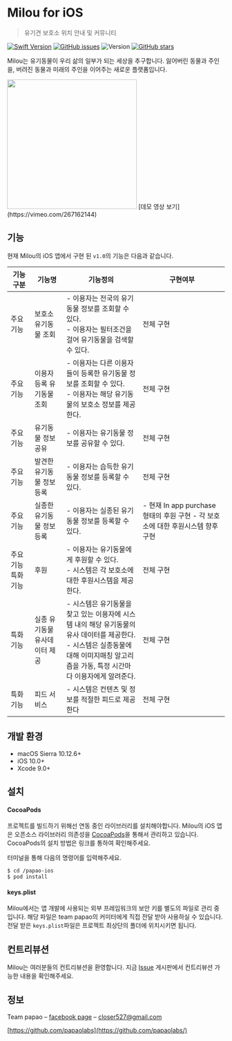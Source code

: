 # Milou for iOS
> 유기견 보호소 위치 안내 및 커뮤니티

[![Swift Version][swift-image]][swift-url] [![GitHub issues](https://img.shields.io/github/issues/papaolabs/papao-ios.svg)](https://github.com/papaolabs/papao-ios/issues) ![Version][version-image] [![GitHub stars](https://img.shields.io/github/stars/papaolabs/papao-ios.svg)](https://github.com/papaolabs/papao-ios/stargazers)

Milou는 유기동물이 우리 삶의 일부가 되는 세상을 추구합니다. 잃어버린 동물과 주인을, 버려진 동물과 미래의 주인을 이어주는 새로운 플랫폼입니다.

<img src="https://cdn-pro.dprcdn.net/files/acc_602616/8gnBHn" width=300>
[데모 영상 보기](https://vimeo.com/267162144)

## 기능

현재 Milou의 iOS 앱에서 구현 된 `v1.0`의 기능은 다음과 같습니다.

| 기능 구분 | 기능명 | 기능정의 | 구현여부 |
|-------------------|-------------------------------|----------------------------------------------------------------------------------------------------------------------------------------------------------------------------------------|---------------------------------------------------------------------------------|
| 주요기능 | 보호소 유기동물 조회 | - 이용자는 전국의 유기동물 정보를 조회할 수 있다. <br>- 이용자는 필터조건을 걸어 유기동물을 검색할 수 있다. | 전체 구현 |
| 주요기능 | 이용자등록 유기동물 조회 | - 이용자는 다른 이용자들이 등록한 유기동물 정보를 조회할 수 있다. <br>- 이용자는 해당 유기동물의 보호소 정보를 제공한다. | 전체 구현 |
| 주요기능 | 유기동물 정보 공유 | - 이용자는 유기동물 정보를 공유할 수 있다. | 전체 구현 |
| 주요기능 | 발견한 유기동물 정보 등록 | - 이용자는 습득한 유기동물 정보를 등록할 수 있다. | 전체 구현 |
| 주요기능 | 실종한 유기동물 정보 등록 | - 이용자는 실종된 유기동물 정보를 등록할 수 있다. | - 현재 In app purchase 형태의 후원 구현 - 각 보호소에 대한 후원시스템 향후 구현 |
| 주요기능 특화기능 | 후원 | - 이용자는 유기동물에게 후원할 수 있다.<br>- 시스템은 각 보호소에 대한 후원시스템을 제공한다. | 전체 구현 |
| 특화기능 | 실종 유기동물 유사데이터 제공 | - 시스템은 유기동물을 찾고 있는 이용자에 시스템 내의 해당 유기동물의 유사 데이터를 제공한다. <br>- 시스템은 실종동물에 대해 이미지매칭 알고리즘을 가동, 특정 시간마다 이용자에게 알려준다. | 전체 구현 |
| 특화기능 | 피드 서비스 | - 시스템은 컨텐츠 및 정보를 적절한 피드로 제공한다 | 전체 구현 |


## 개발 환경

- macOS Sierra 10.12.6+
- iOS 10.0+
- Xcode 9.0+

## 설치

#### CocoaPods
프로젝트를 빌드하기 위해선 연동 중인 라이브러리를 설치해야합니다.
Milou의 iOS 앱은 오픈소스 라이브러리 의존성을 [CocoaPods](http://cocoapods.org/)을 통해서 관리하고 있습니다.
CocoaPods의 설치 방법은 링크를 통하여 확인해주세요.

터미널을 통해 다음의 명령어를 입력해주세요.

```shell
$ cd /papao-ios
$ pod install
```

#### keys.plist
Milou에서는 앱 개발에 사용되는 외부 프레임워크의 보안 키를 별도의 파일로 관리 중입니다.
해당 파일은 team papao의 커미터에게 직접 전달 받아 사용하실 수 있습니다.
전달 받은 `keys.plist`파일은 프로젝트 최상단의 폴더에 위치시키면 됩니다.

## 컨트리뷰션

Milou는 여러분들의 컨트리뷰션을 환영합니다. 지금 [Issue](https://github.com/papaolabs/papao-ios/issues) 게시판에서 컨트리뷰션 가능한 내용을 확인해주세요.

## 정보

Team papao – [facebook page](https://www.facebook.com/pg/papaolabs) – closer527@gmail.com

[https://github.com/papaolabs](https://github.com/papaolabs/)

[swift-image]:https://img.shields.io/badge/swift-4.0-orange.svg
[swift-url]: https://swift.org/
[license-image]: https://img.shields.io/badge/License-MIT-blue.svg
[license-url]: LICENSE
[version-image]: https://img.shields.io/badge/version-v1.0-fc4e75.svg
